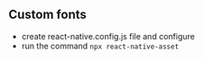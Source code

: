 ## Custom fonts
- create react-native.config.js file and configure
- run the command `npx react-native-asset`


